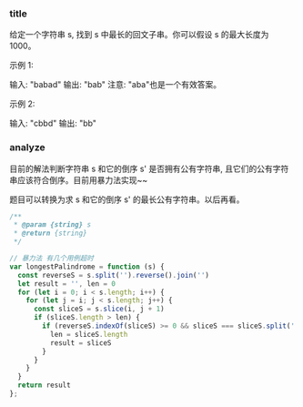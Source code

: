 ### title

给定一个字符串 s, 找到 s 中最长的回文子串。你可以假设 s 的最大长度为 1000。

示例 1:

输入: "babad"
输出: "bab"
注意: "aba"也是一个有效答案。

示例 2:

输入: "cbbd"
输出: "bb"

### analyze

目前的解法判断字符串 s 和它的倒序 s' 是否拥有公有字符串, 且它们的公有字符串应该符合倒序。目前用暴力法实现~~

题目可以转换为求 s 和它的倒序 s' 的最长公有字符串。以后再看。

```js
/**
 * @param {string} s
 * @return {string}
 */

// 暴力法 有几个用例超时
var longestPalindrome = function (s) {
  const reverseS = s.split('').reverse().join('')
  let result = '', len = 0
  for (let i = 0; i < s.length; i++) {
    for (let j = i; j < s.length; j++) {
      const sliceS = s.slice(i, j + 1)
      if (sliceS.length > len) {
        if (reverseS.indexOf(sliceS) >= 0 && sliceS === sliceS.split('').reverse().join('')) {
          len = sliceS.length
          result = sliceS
        }
      }
    }
  }
  return result
};
```